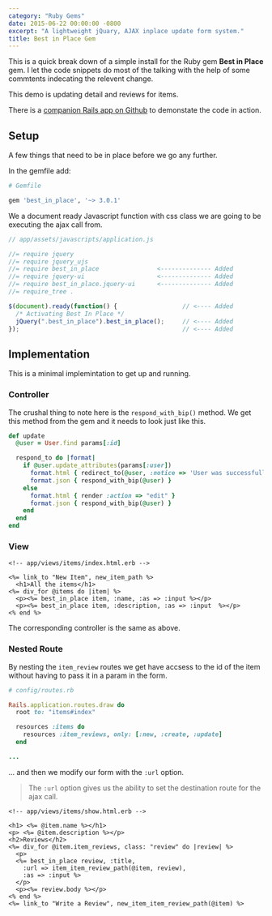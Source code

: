 ```yaml
---
category: "Ruby Gems"
date: 2015-06-22 00:00:00 -0800
excerpt: "A lightweight jQuary, AJAX inplace update form system."
title: Best in Place Gem
---
```


This is a quick break down of a simple install for the Ruby gem __Best in Place__
gem. I let the code snippets do most of the talking with the help of some
commtents indecating the relevent change.

This demo is updating detail and reviews for items.

There is a [companion Rails app on Github][demoapp] to demonstate the code in action.

## Setup

A few things that need to be in place before we go any further.

In the gemfile add:

```ruby
# Gemfile

gem 'best_in_place', '~> 3.0.1'
```

We a document ready Javascript function with css class we are going to be
executing the ajax call from.

```javascript
// app/assets/javascripts/application.js

//= require jquery
//= require jquery_ujs
//= require best_in_place                <-------------- Added
//= require jquery-ui                    <-------------- Added
//= require best_in_place.jquery-ui      <-------------- Added
//= require_tree .

$(document).ready(function() {                  // <---- Added
  /* Activating Best In Place */
  jQuery(".best_in_place").best_in_place();     // <---- Added
});                                             // <---- Added
```

## Implementation

This is a minimal implemintation to get up and running.

### Controller

The crushal thing to note here is the `respond_with_bip()` method.
We get this method from the gem and it needs to look just like this.

```ruby
def update
  @user = User.find params[:id]

  respond_to do |format|
    if @user.update_attributes(params[:user])
      format.html { redirect_to(@user, :notice => 'User was successfully updated.') }
      format.json { respond_with_bip(@user) }
    else
      format.html { render :action => "edit" }
      format.json { respond_with_bip(@user) }
    end
  end
end
```

### View

```erb
<!-- app/views/items/index.html.erb -->

<%= link_to "New Item", new_item_path %>
  <h1>All the items</h1>
<%= div_for @items do |item| %>
  <p><%= best_in_place item, :name, :as => :input %></p>
  <p><%= best_in_place item, :description, :as => :input  %></p>
<% end %>
```

The corresponding controller is the same as above.

### Nested Route

By nesting the `item_review` routes we get have accsess to the id of the item
without having to pass it in a param in the form.

```ruby
# config/routes.rb

Rails.application.routes.draw do
  root to: "items#index"

  resources :items do
    resources :item_reviews, only: [:new, :create, :update]
  end

...
```

... and then we modify our form with the `:url` option.
>The `:url` option gives us the ability to set the destination route for
the ajax call.

```erb
<!-- app/views/items/show.html.erb -->

<h1> <%= @item.name %></h1>
<p> <%= @item.description %></p>
<h2>Reviews</h2>
<%= div_for @item.item_reviews, class: "review" do |review| %>
  <p>
  <%= best_in_place review, :title,
    :url => item_item_review_path(@item, review),
    :as => :input %>
  </p>
  <p><%= review.body %></p>
<% end %>
<%= link_to "Write a Review", new_item_item_review_path(@item) %>
```

[demoapp]: https://github.com/kpearson/shop-a-bot/tree/best_in_place/
